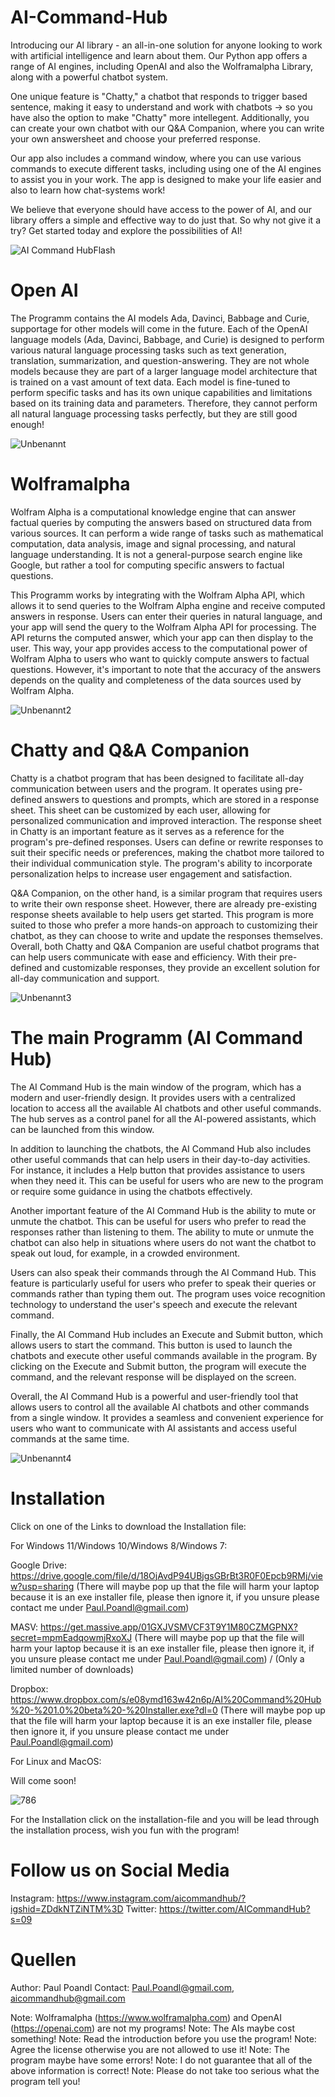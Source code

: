 # AI-Command-Hub

Introducing our AI library - an all-in-one solution for anyone looking to work with artificial intelligence and learn about them. Our Python app offers a range of AI engines, including OpenAI and also the Wolframalpha Library, along with a powerful chatbot system.

One unique feature is "Chatty," a chatbot that responds to trigger based sentence, making it easy to understand and work with chatbots -> so you have also the option to make "Chatty" more intellegent. Additionally, you can create your own chatbot with our Q&A Companion, where you can write your own answersheet and choose your preferred response.

Our app also includes a command window, where you can use various commands to execute different tasks, including using one of the AI engines to assist you in your work. The app is designed to make your life easier and also to learn how chat-systems work!

We believe that everyone should have access to the power of AI, and our library offers a simple and effective way to do just that. So why not give it a try? Get started today and explore the possibilities of AI!

![AI Command HubFlash](https://user-images.githubusercontent.com/75140549/230712264-43bf6fc9-943f-40af-9c02-f95a92740b95.PNG)

# Open AI

The Programm contains the AI models Ada, Davinci, Babbage and Curie, supportage for other models will come in the future. Each of the OpenAI language models (Ada, Davinci, Babbage, and Curie) is designed to perform various natural language processing tasks such as text generation, translation, summarization, and question-answering. They are not whole models because they are part of a larger language model architecture that is trained on a vast amount of text data. Each model is fine-tuned to perform specific tasks and has its own unique capabilities and limitations based on its training data and parameters. Therefore, they cannot perform all natural language processing tasks perfectly, but they are still good enough! 

![Unbenannt](https://user-images.githubusercontent.com/75140549/230721514-f3f1efee-22d7-413f-9148-c9c34f97d7cb.PNG)

# Wolframalpha 

Wolfram Alpha is a computational knowledge engine that can answer factual queries by computing the answers based on structured data from various sources. It can perform a wide range of tasks such as mathematical computation, data analysis, image and signal processing, and natural language understanding. It is not a general-purpose search engine like Google, but rather a tool for computing specific answers to factual questions.

This Programm works by integrating with the Wolfram Alpha API, which allows it to send queries to the Wolfram Alpha engine and receive computed answers in response. Users can enter their queries in natural language, and your app will send the query to the Wolfram Alpha API for processing. The API returns the computed answer, which your app can then display to the user. This way, your app provides access to the computational power of Wolfram Alpha to users who want to quickly compute answers to factual questions. However, it's important to note that the accuracy of the answers depends on the quality and completeness of the data sources used by Wolfram Alpha.

![Unbenannt2](https://user-images.githubusercontent.com/75140549/230721625-37569ef6-7c6e-4906-81d1-218057a1172e.PNG)

# Chatty and Q&A Companion

Chatty is a chatbot program that has been designed to facilitate all-day communication between users and the program. It operates using pre-defined answers to questions and prompts, which are stored in a response sheet. This sheet can be customized by each user, allowing for personalized communication and improved interaction.
The response sheet in Chatty is an important feature as it serves as a reference for the program's pre-defined responses. Users can define or rewrite responses to suit their specific needs or preferences, making the chatbot more tailored to their individual communication style. The program's ability to incorporate personalization helps to increase user engagement and satisfaction.

Q&A Companion, on the other hand, is a similar program that requires users to write their own response sheet. However, there are already pre-existing response sheets available to help users get started. This program is more suited to those who prefer a more hands-on approach to customizing their chatbot, as they can choose to write and update the responses themselves.
Overall, both Chatty and Q&A Companion are useful chatbot programs that can help users communicate with ease and efficiency. With their pre-defined and customizable responses, they provide an excellent solution for all-day communication and support.

![Unbenannt3](https://user-images.githubusercontent.com/75140549/230721757-52f37466-3e1f-4a15-b189-2043732d14d0.PNG)

# The main Programm (AI Command Hub) 

The AI Command Hub is the main window of the program, which has a modern and user-friendly design. It provides users with a centralized location to access all the available AI chatbots and other useful commands. The hub serves as a control panel for all the AI-powered assistants, which can be launched from this window.

In addition to launching the chatbots, the AI Command Hub also includes other useful commands that can help users in their day-to-day activities. For instance, it includes a Help button that provides assistance to users when they need it. This can be useful for users who are new to the program or require some guidance in using the chatbots effectively.

Another important feature of the AI Command Hub is the ability to mute or unmute the chatbot. This can be useful for users who prefer to read the responses rather than listening to them. The ability to mute or unmute the chatbot can also help in situations where users do not want the chatbot to speak out loud, for example, in a crowded environment.

Users can also speak their commands through the AI Command Hub. This feature is particularly useful for users who prefer to speak their queries or commands rather than typing them out. The program uses voice recognition technology to understand the user's speech and execute the relevant command.

Finally, the AI Command Hub includes an Execute and Submit button, which allows users to start the command. This button is used to launch the chatbots and execute other useful commands available in the program. By clicking on the Execute and Submit button, the program will execute the command, and the relevant response will be displayed on the screen.

Overall, the AI Command Hub is a powerful and user-friendly tool that allows users to control all the available AI chatbots and other commands from a single window. It provides a seamless and convenient experience for users who want to communicate with AI assistants and access useful commands at the same time.

![Unbenannt4](https://user-images.githubusercontent.com/75140549/230722342-1208a428-e52a-4161-9f89-feb5120b8f51.PNG)

# Installation

Click on one of the Links to download the Installation file:

For Windows 11/Windows 10/Windows 8/Windows 7:

Google Drive: https://drive.google.com/file/d/18OjAvdP94UBjgsGBrBt3R0F0Epcb9RMj/view?usp=sharing (There will maybe pop up that the file will harm your laptop because it is an exe installer file, please then ignore it, if you unsure please contact me under Paul.Poandl@gmail.com)

MASV: https://get.massive.app/01GXJVSMVCF3T9Y1M80CZMGPNX?secret=mpmEadqowmjRxoXJ (There will maybe pop up that the file will harm your laptop because it is an exe installer file, please then ignore it, if you unsure please contact me under Paul.Poandl@gmail.com) / (Only a limited number of downloads)

Dropbox: https://www.dropbox.com/s/e08ymd163w42n6p/AI%20Command%20Hub%20-%201.0%20beta%20-%20Installer.exe?dl=0 (There will maybe pop up that the file will harm your laptop because it is an exe installer file, please then ignore it, if you unsure please contact me under Paul.Poandl@gmail.com)

For Linux and MacOS:

Will come soon! 

![786](https://user-images.githubusercontent.com/75140549/230769957-ccbc0490-10ca-497b-bd10-830e94164630.PNG)


For the Installation click on the installation-file and you will be lead through the installation process, wish you fun with the program!


# Follow us on Social Media

Instagram: https://www.instagram.com/aicommandhub/?igshid=ZDdkNTZiNTM%3D
Twitter: https://twitter.com/AICommandHub?s=09 

# Quellen 
Author: Paul Poandl
Contact: Paul.Poandl@gmail.com, aicommandhub@gmail.com

Note: Wolframalpha (https://www.wolframalpha.com) and OpenAI (https://openai.com) are not my programs!
Note: The AIs maybe cost something!
Note: Read the introduction before you use the program!
Note: Agree the license otherwise you are not allowed to use it!
Note: The program maybe have some errors!
Note: I do not guarantee that all of the above information is correct!
Note: Please do not take too serious what the program tell you!
